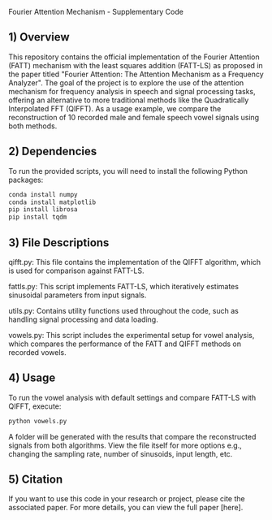 Fourier Attention Mechanism - Supplementary Code

## 1) Overview
This repository contains the official implementation of the Fourier Attention (FATT) mechanism with the least squares addition (FATT-LS) as proposed in the paper titled "Fourier Attention: The Attention Mechanism as a Frequency Analyzer". The goal of the project is to explore the use of the attention mechanism for frequency analysis in speech and signal processing tasks, offering an alternative to more traditional methods like the Quadratically Interpolated FFT (QIFFT). As a usage example, we compare the reconstruction of 10 recorded male and female speech vowel signals using both methods.

## 2) Dependencies
To run the provided scripts, you will need to install the following Python packages:
```bash
conda install numpy
conda install matplotlib
pip install librosa
pip install tqdm
```

## 3) File Descriptions
qifft.py: This file contains the implementation of the QIFFT algorithm, which is used for comparison against FATT-LS.

fattls.py: This script implements FATT-LS, which iteratively estimates sinusoidal parameters from input signals.

utils.py: Contains utility functions used throughout the code, such as handling signal processing and data loading.

vowels.py: This script includes the experimental setup for vowel analysis, which compares the performance of the FATT and QIFFT methods on recorded vowels.

## 4) Usage
To run the vowel analysis with default settings and compare FATT-LS with QIFFT, execute:

```bash
python vowels.py
```
A folder will be generated with the results that compare the reconstructed signals from both algorithms. View the file itself for more options e.g., changing the sampling rate, number of sinusoids, input length, etc.

## 5) Citation
If you want to use this code in your research or project, please cite the associated paper. For more details, you can view the full paper [here].
